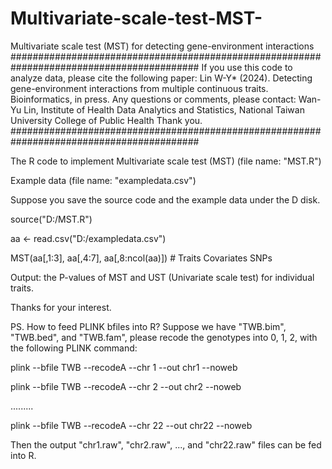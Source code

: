 # Multivariate-scale-test-MST-
Multivariate scale test (MST) for detecting gene-environment interactions
##########################################################################################
If you use this code to analyze data, please cite the following paper: 
Lin W-Y* (2024). Detecting gene-environment interactions from multiple continuous traits. Bioinformatics, in press.
Any questions or comments, please contact: Wan-Yu Lin, Institute of Health Data Analytics and Statistics, National Taiwan University College of Public Health
Thank you.
##########################################################################################

The R code to implement Multivariate scale test (MST) (file name: "MST.R")      

Example data (file name: "exampledata.csv")

Suppose you save the source code and the example data under the D disk.

source("D:/MST.R")

aa <- read.csv("D:/exampledata.csv")

MST(aa[,1:3], aa[,4:7], aa[,8:ncol(aa)])
    #  Traits   Covariates     SNPs

Output: the P-values of MST and UST (Univariate scale test) for individual traits.

Thanks for your interest.

PS. How to feed PLINK bfiles into R? Suppose we have "TWB.bim", "TWB.bed", and "TWB.fam", please recode the genotypes into 0, 1, 2, with the following PLINK command:

plink --bfile TWB --recodeA --chr 1 --out chr1 --noweb

plink --bfile TWB --recodeA --chr 2 --out chr2 --noweb

.........

plink --bfile TWB --recodeA --chr 22 --out chr22 --noweb

Then the output "chr1.raw", "chr2.raw", ..., and "chr22.raw" files can be fed into R.




